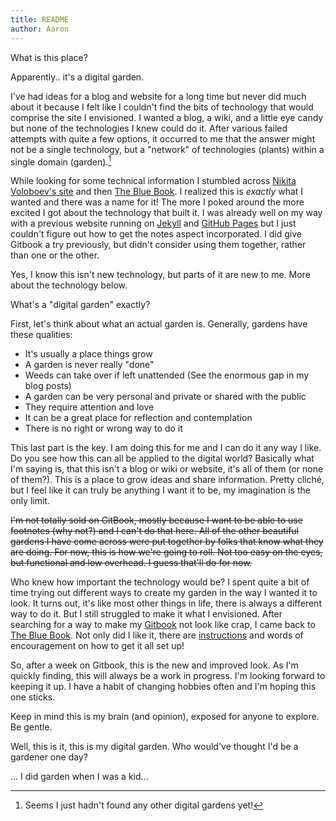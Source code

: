 ```yaml
---
title: README
author: Aaron
---
```

What is this place?

Apparently.. it's a digital garden.

I've had ideas for a blog and website for a long time but never did much about it because I felt like I couldn't find the bits of technology that would comprise the site I envisioned. I wanted a blog, a wiki, and a little eye candy but none of the technologies I knew could do it. After various failed attempts with quite a few options, it occurred to me that the answer might not be a single technology, but a "network" of technologies (plants) within a single domain (garden).[^1]

While looking for some technical information I stumbled across [Nikita Voloboev's site](https://wiki.nikitavoloboev.xyz/) and then [The Blue Book](https://lyz-code.github.io/blue-book). I realized this is *exactly* what I wanted and there was a name for it! The more I poked around the more excited I got about the technology that built it. I was already well on my way with a previous website running on [Jekyll](https://jekyllrb.com/) and [GitHub Pages](https://guides.github.com/features/pages/) but I just couldn't figure out how to get the notes aspect incorporated.  I did give Gitbook a try previously, but didn't consider using them together, rather than one or the other.

Yes, I know this isn't new technology, but parts of it are new to me. More about the technology below.

What's a "digital garden" exactly?

First, let's think about what an actual garden is. Generally, gardens have these qualities:

* It's usually a place things grow
* A garden is never really "done"
* Weeds can take over if left unattended (See the enormous gap in my blog posts)
* A garden can be very personal and private or shared with the public
* They require attention and love
* It can be a great place for reflection and contemplation
* There is no right or wrong way to do it

This last part is the key. I am doing this for me and I can do it any way I like. Do you see how this can all be applied to the digital world? Basically what I'm saying is, that this isn't a blog or wiki or website, it's all of them (or none of them?). This is a place to grow ideas and share information. Pretty cliché, but I feel like it can truly be anything I want it to be, my imagination is the only limit.

~~I'm not totally sold on GitBook, mostly because I want to be able to use footnotes (why not?) and I can't do that here. All of the other beautiful gardens I have come across were put together by folks that know what they are doing. For now, this is how we're going to roll. Not too easy on the eyes, but functional and low overhead. I guess that'll do for now.~~

Who knew how important the technology would be? I spent quite a bit of time trying out different ways to create my garden in the way I wanted it to look.  It turns out, it's like most other things in life, there is always a different way to do it.  But I still struggled to make it what I envisioned. After searching for a way to make my [Gitbook](https://gitbook.io) not look like crap, I came back to [The Blue Book](https://lyz-code.github.io/blue-book). Not only did I like it, there are [instructions](https://lyz-code.github.io/blue-book/#make-your-own-digital-garden) and words of encouragement on how to get it all set up!  

So, after a week on Gitbook, this is the new and improved look. As I'm quickly finding, this will always be a work in progress.  I'm looking forward to keeping it up.  I have a habit of changing hobbies often and I'm hoping this one sticks.

Keep in mind this is my brain (and opinion), exposed for anyone to explore. Be gentle.

Well, this is it, this is my digital garden. Who would've thought I'd be a gardener one day?

... I did garden when I was a kid...

[^1]: Seems I just hadn't found any other digital gardens yet!